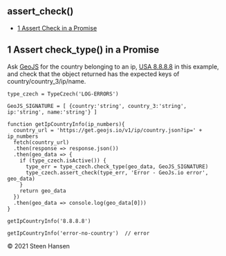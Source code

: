 
## assert_check()
  -  [1 Assert Check in a Promise](#assert-check-in-a-promise) 

## 1 Assert check_type() in a Promise<a name="assert-check-in-a-promise"></a>

 Ask [GeoJS](#https://www.geojs.io/) for the country belonging to an ip, [USA 8.8.8.8](#https://get.geojs.io/v1/ip/country.json?ip=8.8.8.8) in this example, and 
 check that the object returned has the expected keys of country/country_3/ip/name.



  
```
type_czech = TypeCzech('LOG-ERRORS')

GeoJS_SIGNATURE = [ {country:'string', country_3:'string', ip:'string', name:'string'} ]

function getIpCountryInfo(ip_numbers){
  country_url = 'https://get.geojs.io/v1/ip/country.json?ip=' + ip_numbers
  fetch(country_url)
  .then(response => response.json())
  .then(geo_data => {
    if (type_czech.isActive()) {
      type_err = type_czech.check_type(geo_data, GeoJS_SIGNATURE)
      type_czech.assert_check(type_err, 'Error - GeoJs.io error', geo_data)
    }
    return geo_data
  })
  .then(geo_data => console.log(geo_data[0]))
}

getIpCountryInfo('8.8.8.8')

getIpCountryInfo('error-no-country')  // error

```
   

&copy; 2021 Steen Hansen 
